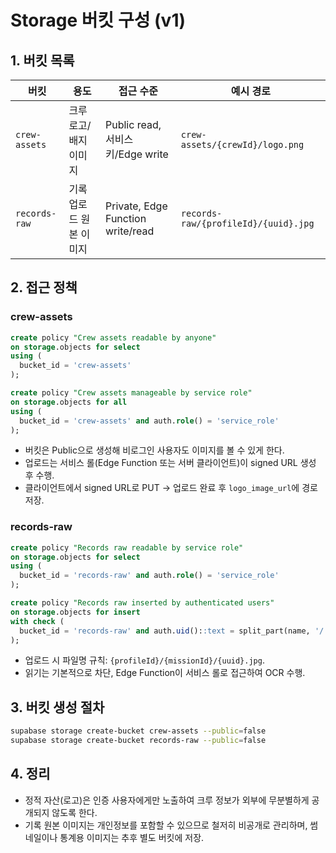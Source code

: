 # Storage 버킷 구성 (v1)

## 1. 버킷 목록
| 버킷 | 용도 | 접근 수준 | 예시 경로 |
| --- | --- | --- | --- |
| `crew-assets` | 크루 로고/배지 이미지 | Public read, 서비스 키/Edge write | `crew-assets/{crewId}/logo.png` |
| `records-raw` | 기록 업로드 원본 이미지 | Private, Edge Function write/read | `records-raw/{profileId}/{uuid}.jpg` |

## 2. 접근 정책
### crew-assets
```sql
create policy "Crew assets readable by anyone"
on storage.objects for select
using (
  bucket_id = 'crew-assets'
);

create policy "Crew assets manageable by service role"
on storage.objects for all
using (
  bucket_id = 'crew-assets' and auth.role() = 'service_role'
);
```
- 버킷은 Public으로 생성해 비로그인 사용자도 이미지를 볼 수 있게 한다.
- 업로드는 서비스 롤(Edge Function 또는 서버 클라이언트)이 signed URL 생성 후 수행.
- 클라이언트에서 signed URL로 PUT → 업로드 완료 후 `logo_image_url`에 경로 저장.

### records-raw
```sql
create policy "Records raw readable by service role"
on storage.objects for select
using (
  bucket_id = 'records-raw' and auth.role() = 'service_role'
);

create policy "Records raw inserted by authenticated users"
on storage.objects for insert
with check (
  bucket_id = 'records-raw' and auth.uid()::text = split_part(name, '/', 1)
);
```
- 업로드 시 파일명 규칙: `{profileId}/{missionId}/{uuid}.jpg`.
- 읽기는 기본적으로 차단, Edge Function이 서비스 롤로 접근하여 OCR 수행.

## 3. 버킷 생성 절차
```bash
supabase storage create-bucket crew-assets --public=false
supabase storage create-bucket records-raw --public=false
```

## 4. 정리
- 정적 자산(로고)은 인증 사용자에게만 노출하여 크루 정보가 외부에 무분별하게 공개되지 않도록 한다.
- 기록 원본 이미지는 개인정보를 포함할 수 있으므로 철저히 비공개로 관리하며, 썸네일이나 통계용 이미지는 추후 별도 버킷에 저장.
